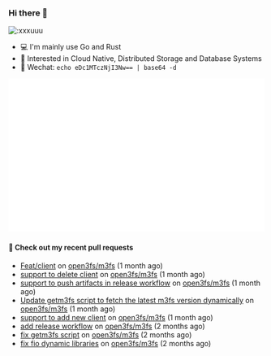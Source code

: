### Hi there 👋

<img src="https://count.getloli.com/get/@:xxxuuu" alt=":xxxuuu" width="20%" />

- 💻 I'm mainly use Go and Rust
- 🔭 Interested in Cloud Native, Distributed Storage and Database Systems
- 🍃 Wechat: `echo eDc1MTczNjI3Nw== | base64 -d`

![stats](https://raw.githubusercontent.com/xxxuuu/xxxuuu/main/github-metrics.svg)

#### 🔨 Check out my recent pull requests

- [Feat/client](https://github.com/open3fs/m3fs/pull/150) on [open3fs/m3fs](https://github.com/open3fs/m3fs) (1 month ago)
- [support to delete client](https://github.com/open3fs/m3fs/pull/149) on [open3fs/m3fs](https://github.com/open3fs/m3fs) (1 month ago)
- [support to push artifacts in release workflow](https://github.com/open3fs/m3fs/pull/148) on [open3fs/m3fs](https://github.com/open3fs/m3fs) (1 month ago)
- [Update getm3fs script to fetch the latest m3fs version dynamically](https://github.com/open3fs/m3fs/pull/147) on [open3fs/m3fs](https://github.com/open3fs/m3fs) (1 month ago)
- [support to add new client](https://github.com/open3fs/m3fs/pull/145) on [open3fs/m3fs](https://github.com/open3fs/m3fs) (1 month ago)
- [add release workflow](https://github.com/open3fs/m3fs/pull/143) on [open3fs/m3fs](https://github.com/open3fs/m3fs) (2 months ago)
- [fix getm3fs script](https://github.com/open3fs/m3fs/pull/139) on [open3fs/m3fs](https://github.com/open3fs/m3fs) (2 months ago)
- [fix fio dynamic libraries](https://github.com/open3fs/m3fs/pull/137) on [open3fs/m3fs](https://github.com/open3fs/m3fs) (2 months ago)
